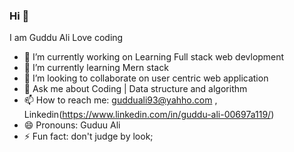 ### Hi 👋

I am Guddu Ali
Love coding 

- 🔭 I’m currently working on Learning Full stack web devlopment
- 🌱 I’m currently learning Mern stack
- 👯 I’m looking to collaborate on user centric web application
- 💬 Ask me about Coding | Data structure and algorithm
- 📫 How to reach me: gudduali93@yahho.com , Linkedin(https://www.linkedin.com/in/guddu-ali-00697a119/)
- 😄 Pronouns: Guduu Ali
- ⚡ Fun fact: don't judge by look;

